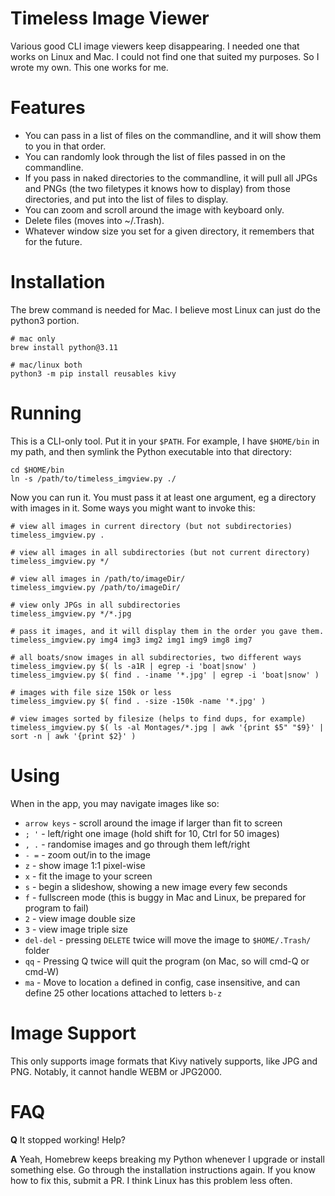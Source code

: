 # Timeless Image Viewer
Various good CLI image viewers keep disappearing. I needed one that works on
Linux and Mac. I could not find one that suited my purposes. So I wrote my own.
This one works for me.

# Features
* You can pass in a list of files on the commandline, and it will show them to you
  in that order.
* You can randomly look through the list of files passed in on the commandline.
* If you pass in naked directories to the commandline, it will pull all JPGs and
  PNGs (the two filetypes it knows how to display) from those directories, and
  put into the list of files to display.
* You can zoom and scroll around the image with keyboard only.
* Delete files (moves into ~/.Trash).
* Whatever window size you set for a given directory, it remembers that for the future.

# Installation
The brew command is needed for Mac. I believe most Linux can just do the python3 portion.
```
# mac only
brew install python@3.11

# mac/linux both
python3 -m pip install reusables kivy
```

# Running
This is a CLI-only tool. Put it in your `$PATH`. For example, I have `$HOME/bin` in my path,
and then symlink the Python executable into that directory:

```
cd $HOME/bin
ln -s /path/to/timeless_imgview.py ./
```

Now you can run it. You must pass it at least one argument, eg a directory with images in it.
Some ways you might want to invoke this:

```
# view all images in current directory (but not subdirectories)
timeless_imgview.py .

# view all images in all subdirectories (but not current directory)
timeless_imgview.py */

# view all images in /path/to/imageDir/
timeless_imgview.py /path/to/imageDir/

# view only JPGs in all subdirectories
timeless_imgview.py */*.jpg

# pass it images, and it will display them in the order you gave them.
timeless_imgview.py img4 img3 img2 img1 img9 img8 img7

# all boats/snow images in all subdirectories, two different ways
timeless_imgview.py $( ls -a1R | egrep -i 'boat|snow' )
timeless_imgview.py $( find . -iname '*.jpg' | egrep -i 'boat|snow' )

# images with file size 150k or less
timeless_imgview.py $( find . -size -150k -name '*.jpg' )

# view images sorted by filesize (helps to find dups, for example)
timeless_imgview.py $( ls -al Montages/*.jpg | awk '{print $5" "$9}' | sort -n | awk '{print $2}' )
```

# Using
When in the app, you may navigate images like so:

 * `arrow keys` - scroll around the image if larger than fit to screen
 * `; '` - left/right one image (hold shift for 10, Ctrl for 50 images)
 * `, .` - randomise images and go through them left/right
 * `- =` - zoom out/in to the image
 * `z` - show image 1:1 pixel-wise
 * `x` - fit the image to your screen
 * `s` - begin a slideshow, showing a new image every few seconds
 * `f` - fullscreen mode (this is buggy in Mac and Linux, be prepared for program to fail)
 * `2` - view image double size
 * `3` - view image triple size
 * `del-del` - pressing `DELETE` twice will move the image to `$HOME/.Trash/` folder
 * `qq` - Pressing Q twice will quit the program (on Mac, so will cmd-Q or cmd-W)
 * `ma` - Move to location `a` defined in config, case insensitive, and can define 25 other locations attached to letters `b-z`

# Image Support
This only supports image formats that Kivy natively supports, like JPG and PNG. Notably, it cannot
handle WEBM or JPG2000.

# FAQ
**Q** It stopped working! Help?

**A** Yeah, Homebrew keeps breaking my Python whenever I upgrade or install something else. Go
through the installation instructions again. If you know how to fix this, submit a PR. I think
Linux has this problem less often.


